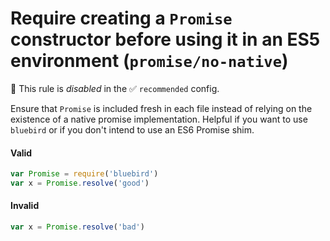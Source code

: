 # Require creating a `Promise` constructor before using it in an ES5 environment (`promise/no-native`)

🚫 This rule is _disabled_ in the ✅ `recommended` config.

<!-- end auto-generated rule header -->

Ensure that `Promise` is included fresh in each file instead of relying on the
existence of a native promise implementation. Helpful if you want to use
`bluebird` or if you don't intend to use an ES6 Promise shim.

#### Valid

```js
var Promise = require('bluebird')
var x = Promise.resolve('good')
```

#### Invalid

```js
var x = Promise.resolve('bad')
```
